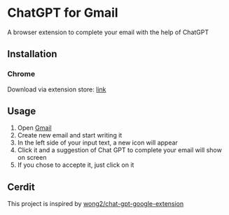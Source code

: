 # ChatGPT for Gmail

A browser extension to complete your email with the help of ChatGPT

## Installation

### Chrome

Download via extension store: [link](https://chrome.google.com/webstore/detail/chatgpt-for-gmail/nfhkknadfkkoodpcaecgpkdnbjkjhebf)

## Usage

1. Open [Gmail](https://mail.google.com/)
2. Create new email and start writing it
3. In the left side of your input text, a new icon will appear
4. Click it and a suggestion of Chat GPT to complete your email will show on screen
5. If you chose to accepte it, just click on it

## Cerdit

This project is inspired by [wong2/chat-gpt-google-extension](https://github.com/wong2/chat-gpt-google-extension)
